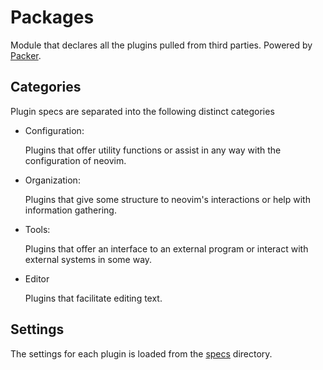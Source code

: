 # Packages

Module that declares all the plugins pulled from third parties. Powered by [Packer](https://github.com/wbthomason/packer.nvim).

## Categories

Plugin specs are separated into the following distinct categories

- Configuration:
    
    Plugins that offer utility functions or assist in any way with the configuration of neovim.

- Organization:

    Plugins that give some structure to neovim's interactions or help with information gathering.

- Tools:
    
    Plugins that offer an interface to an external program or interact with external systems in some way.

- Editor

    Plugins that facilitate editing text.

## Settings

The settings for each plugin is loaded from the [specs](./specs/) directory.
